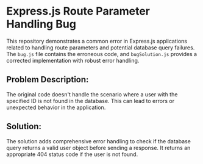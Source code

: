 # Express.js Route Parameter Handling Bug

This repository demonstrates a common error in Express.js applications related to handling route parameters and potential database query failures.  The `bug.js` file contains the erroneous code, and `bugSolution.js` provides a corrected implementation with robust error handling.

## Problem Description:
The original code doesn't handle the scenario where a user with the specified ID is not found in the database. This can lead to errors or unexpected behavior in the application.

## Solution:
The solution adds comprehensive error handling to check if the database query returns a valid user object before sending a response.  It returns an appropriate 404 status code if the user is not found.
